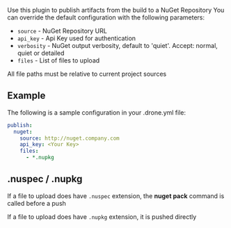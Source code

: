 Use this plugin to publish artifacts from the build to a NuGet Repository
You can override the default configuration with the following parameters:

* `source` - NuGet Repository URL
* `api_key` - Api Key used for authentication
* `verbosity` - NuGet output verbosity, default to 'quiet'. Accept: normal, quiet or detailed
* `files` - List of files to upload

All file paths must be relative to current project sources

## Example

The following is a sample configuration in your .drone.yml file:

```yaml
publish:
  nuget:
    source: http://nuget.company.com
    api_key: <Your Key>
    files: 
      - *.nupkg
```

## .nuspec / .nupkg

If a file to upload does have ```.nuspec``` extension, the __nuget pack__ command is called before a push

If a file to upload does have ```.nupkg``` extension, it is pushed directly
